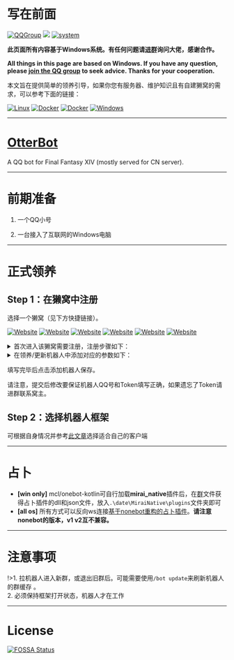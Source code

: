 # 写在前面 
[![QQGroup](https://img.shields.io/badge/QQ%20Group-660557003-brightgreen)](https://jq.qq.com/?_wv=1027&k=2ecQU6AV)            [![](https://img.shields.io/badge/OtterBot-Bluefissure-brightgreen)](https://github.com/Bluefissure/OtterBot)            [![system](https://img.shields.io/badge/system-Windows-brightgreen)](https://www.microsoft.com/zh-cn/software-download)

**此页面所有内容基于Windows系统。有任何问题请[进群](https://jq.qq.com/?_wv=1027&k=2ecQU6AV)询问大佬，感谢合作。**

**All things in this page are based on Windows. If you have any question, please [join the QQ group](https://jq.qq.com/?_wv=1027&k=2ecQU6AV) to seek advice. Thanks for your cooperation.**

本文旨在提供简单的领养引导，如果你您有服务器、维护知识且有自建獭窝的需求，可以参考下面的链接： 

[![Linux](https://img.shields.io/badge/Linux-Bluefissure-brightgreen)](https://github.com/Bluefissure/OtterBot/wiki/%E5%BC%80%E5%8F%91%E6%96%87%E6%A1%A3)  [![Docker](https://img.shields.io/badge/Docker-Bluefissure-brightgreen)](https://github.com/Bluefissure/OtterBot/wiki/OtterBot-Docker)  [![Docker](https://img.shields.io/badge/Docker-mengshouer-brightgreen)](https://hub.docker.com/r/mengshouer/otterbot)  [![Windows](https://img.shields.io/badge/Windows-sandtechnology-brightgreen)](https://github.com/sandtechnology/OtterBot/wiki/%E7%8E%AF%E5%A2%83%E9%85%8D%E7%BD%AE%28Windows%29)


---

# [OtterBot](https://github.com/Bluefissure/OtterBot) 

A QQ bot for Final Fantasy XIV (mostly served for CN server).

---

# 前期准备 

1. 一个QQ小号

2. 一台接入了互联网的Windows电脑

---

# 正式领养 
## Step 1：在獭窝中注册

选择一个獭窝（见下方快捷链接）。

[![Website](https://img.shields.io/website?label=%20%E4%B8%BB%20%E7%AA%9D%20&style=social&up_message=link&url=https%3A%2F%2Fxn--v9x.net%2F)](https://xn--v9x.net/)  [![Website](https://img.shields.io/website?label=%20%E7%AC%94%20%E7%AA%9D%20&style=social&up_message=link&url=https%3A%2F%2Fbot.pencilss.top%2F)](https://bot.pencilss.top/)   [![Website](https://img.shields.io/website?label=%E9%B8%A1%E7%AA%9D&style=social&up_message=link&url=https%3A%2F%2Ftata.guomie.club%2F)](https://tata.guomie.club/)   [![Website](https://img.shields.io/website?label=%E9%A3%8E%E7%AA%9D&style=social&up_message=link&url=https%3A%2F%2Fbotapi.dead-war.cn)](https://botapi.dead-war.cn)   [![Website](https://img.shields.io/website?label=%E9%B1%BC%E5%A1%98&style=social&up_message=link&url=https%3A%2F%2Ftatabot.bingyin.org%2F)](https://tatabot.bingyin.org/)   [![Website](https://img.shields.io/website?label=%E9%B8%9F%E7%AA%9D&style=social&up_message=link&url=https%3A%2F%2Ftata.cyanclay.xyz%2F)](https://tata.cyanclay.xyz/)

<details><summary>首次进入该獭窝需要注册，注册步骤如下：</summary>

1. 正常输入邮箱（QQ邮箱），密码，勾选用户协议，点击注册。  

2. 注册失败，并反馈獭獭认证码，把消息发送给对应注册的窝的活着的机器人。

3. 再次输入邮箱（QQ邮箱），密码，勾选用户协议，这次有獭獭认证码了，点击注册。
</details>

<details><summary>在领养/更新机器人中添加对应的参数如下：</summary>

- 昵称(长度>2)：机器人的名字，你可以叫他獭獭2号，或者自己起名字

- QQ账号：机器人QQ号

- 主人QQ：你自己的QQ号

- Access Token(长度>5)：自定义这个机器人连接时的认证码，可以任意但不得为空。后续会用到请务必记下。

- Tuling Token(选填)：是否采用自定义的图灵机器人token，如不使用请留空，将自动移交獭獭的聊天机器人。

</details>

填写完毕后点击添加机器人保存。

请注意，提交后修改要保证机器人QQ号和Token填写正确，如果遗忘了Token请进群联系窝主。

## Step 2：选择机器人框架

可根据自身情况并参考[此文章](./choice.md)选择适合自己的客户端

---

# 占卜 

- **[win only]** mcl/onebot-kotlin可自行加载**mirai_native**插件后，在[群](https://jq.qq.com/?_wv=1027&k=2ecQU6AV)文件获得占卜插件的dll和json文件，放入`.\date\MiraiNative\plugins`文件夹即可
- **[all os]** 所有方式可以反向ws连接[基于nonebot重构的占卜插件](https://github.com/LittleNightmare/onebot_Astrologian_FFXIV)。**请注意nonebot的版本，v1 v2互不兼容。**

---

# 注意事项 

!>1. 拉机器人进入新群，或退出旧群后。可能需要使用`/bot update`来刷新机器人的群缓存 。  
2. 必须保持框架打开状态，机器人才在工作

---

# License 
[![FOSSA Status](https://app.fossa.com/api/projects/git%2Bgithub.com%2Fyimo0908%2Feasy-build-otterbot.svg?type=large)](https://app.fossa.com/projects/git%2Bgithub.com%2Fyimo0908%2Feasy-build-otterbot?ref=badge_large)